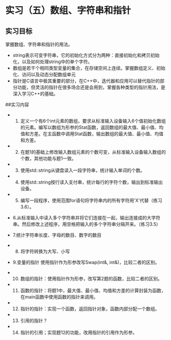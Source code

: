 # 实习（五）数组、字符串和指针
## 实习目标
掌握数组、字符串和指针的用法。
- string表示可变字符串，它的初始化方式分为两种：直接初始化和拷贝初始化，以及如何处理string中的单个字符。
- 数组是若干个相同类型变量的集合，在存储空间上连续。掌握数组定义、初始化、访问以及动态分配数组单元
- 指针是C语言中极其重要的部分，在C++中，迭代器和应用可以替代指针的部分功能，但灵活的指针在很多场合还是会用到，掌握各种类型的指针用法，是深入学习C++的基础。

##实习内容
- 1. 定义一个有6个int元素的数组，要求从标准输入设备输入6个值初始化数组的元素。编写以数组为形参的Stat函数，返回数组的最大值、最小值、均值和方差。在主函数中调用Stat函数，输出数组的最大值、最小值、均值和方差。

- 2. 在题1的基础上修改输入数组元素的个数可变，从标准输入设备输入数组的个数，其他功能与题1一致。

- 3. 使用std::string从键盘读入一段字符串，统计输入单词的个数。

- 4. 使用std::string按行读入支付串，统计每行的字符个数，输出到标准输出设备。

- 5. 编写一段程序，使用范围for语句将字符串内的所有字符用'X'代替（练习3.6）。
- 6.从标准输入中读入多个字符串并将它们连接在一起，输出连接成的大字符串。然后修改上述程序，用空格把输入的多个字符串分隔开来。（练习3.5）
- 7.统计字符串长度、字母的数目、数字的数目
- 8. 将字符转换为大写、小写
- 9.变量的指针
使用指针作为形参改写Swap(int&, int&)，比较二者的区别。

- 10. 数组的指针：使用指针作为形参，改写第2题的函数，比较二者的区别。
- 11. 函数的指针：将题1中，最大值、最小值、均值和方差的计算封装为函数，在main函数中使用函数的指针来调用。
- 12. 指针的指针：实现一个函数，返回指针对象，函数内部分配一个数组。
- 13. 引用的指针？
- 14. 指针的引用；实现题12的功能，改用指针的引用作为形参。